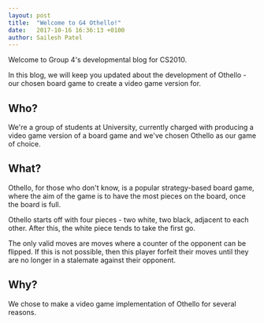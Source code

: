 ```yaml
---
layout: post
title:  "Welcome to G4 Othello!"
date:   2017-10-16 16:36:13 +0100
author: Sailesh Patel
---
```

Welcome to Group 4's developmental blog for CS2010.

In this blog, we will keep you updated about the development of Othello - our chosen board game to create a video game version for.

## Who?

We're a group of students at University, currently charged with producing a video game version of a board game and we've chosen Othello as our game of choice.

## What?

Othello, for those who don't know, is a popular strategy-based board game, where the aim of the game is to have the most pieces on the board, once the board is full.

Othello starts off with four pieces - two white, two black, adjacent to each other. After this, the white piece tends to take the first go.

The only valid moves are moves where a counter of the opponent can be flipped. If this is not possible, then this player forfeit their moves until they are no longer in a stalemate against their opponent.

## Why?

We chose to make a video game implementation of Othello for several reasons.
